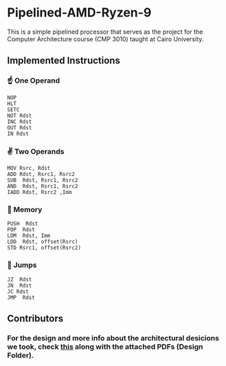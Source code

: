 # Pipelined-AMD-Ryzen-9
This is a simple pipelined processor that serves as the project for the Computer Architecture course (CMP 3010) taught at Cairo University.

## Implemented Instructions
### ☝️ One Operand
```
NOP
HLT
SETC
NOT Rdst
INC Rdst
OUT Rdst
IN Rdst
```
### ✌️ Two Operands
```
MOV Rsrc, Rdst
ADD Rdst, Rsrc1, Rsrc2
SUB  Rdst, Rsrc1, Rsrc2
AND  Rdst, Rsrc1, Rsrc2
IADD Rdst, Rsrc2 ,Imm
```

### 💾 Memory
```
PUSH  Rdst
POP  Rdst
LDM  Rdst, Imm
LDD  Rdst, offset(Rsrc)
STD Rsrc1, offset(Rsrc2)
```

### 🦘 Jumps
```
JZ  Rdst
JN  Rdst
JC Rdst
JMP  Rdst
```

## Contributors
<!-- readme: collaborators -start -->
<!-- readme: collaborators -end -->


### For the design and more info about the architectural desicions we took, check <a href="https://bit.ly/3JFTedJ">this</a> along with the attached PDFs (Design Folder).
